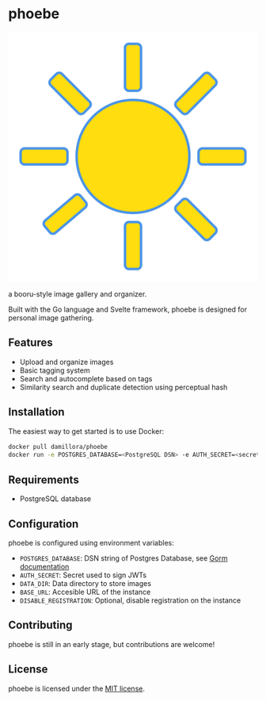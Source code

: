 # phoebe

![project logo](./phoebe-logo.svg)

a booru-style image gallery and organizer.

Built with the Go language and Svelte framework, phoebe is designed for personal image gathering.

## Features
* Upload and organize images
* Basic tagging system
* Search and autocomplete based on tags
* Similarity search and duplicate detection using perceptual hash

## Installation

The easiest way to get started is to use Docker:
```bash
docker pull damillora/phoebe
docker run -e POSTGRES_DATABASE=<PostgreSQL DSN> -e AUTH_SECRET=<secret> -e DATA_DIR=/data -e BASE_URL=http://localhost:8080 -p 8080:8080 -v "./data:/data" damillora/phoebe
```

## Requirements

* PostgreSQL database

## Configuration

phoebe is configured using environment variables:

* `POSTGRES_DATABASE`: DSN string of Postgres Database, see [Gorm documentation](https://gorm.io/docs/connecting_to_the_database.html)
* `AUTH_SECRET`: Secret used to sign JWTs
* `DATA_DIR`: Data directory to store images
* `BASE_URL`: Accesible URL of the instance
* `DISABLE_REGISTRATION`: Optional, disable registration on the instance

## Contributing
phoebe is still in an early stage, but contributions are welcome!

## License
phoebe is licensed under the [MIT license](https://choosealicense.com/licenses/mit/).